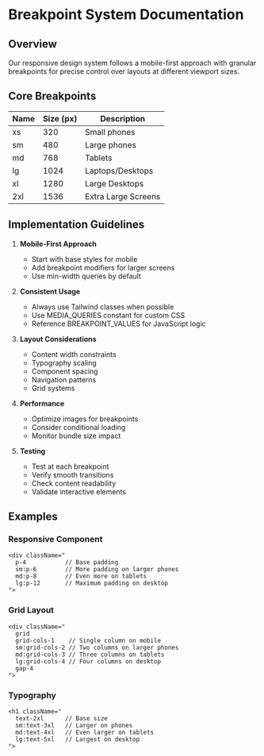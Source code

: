 
# Breakpoint System Documentation

## Overview
Our responsive design system follows a mobile-first approach with granular breakpoints for precise control over layouts at different viewport sizes.

## Core Breakpoints

| Name | Size (px) | Description |
|------|-----------|-------------|
| xs   | 320       | Small phones |
| sm   | 480       | Large phones |
| md   | 768       | Tablets |
| lg   | 1024      | Laptops/Desktops |
| xl   | 1280      | Large Desktops |
| 2xl  | 1536      | Extra Large Screens |

## Implementation Guidelines

1. **Mobile-First Approach**
   - Start with base styles for mobile
   - Add breakpoint modifiers for larger screens
   - Use min-width queries by default

2. **Consistent Usage**
   - Always use Tailwind classes when possible
   - Use MEDIA_QUERIES constant for custom CSS
   - Reference BREAKPOINT_VALUES for JavaScript logic

3. **Layout Considerations**
   - Content width constraints
   - Typography scaling
   - Component spacing
   - Navigation patterns
   - Grid systems

4. **Performance**
   - Optimize images for breakpoints
   - Consider conditional loading
   - Monitor bundle size impact

5. **Testing**
   - Test at each breakpoint
   - Verify smooth transitions
   - Check content readability
   - Validate interactive elements

## Examples

### Responsive Component
```tsx
<div className="
  p-4           // Base padding
  sm:p-6        // More padding on larger phones
  md:p-8        // Even more on tablets
  lg:p-12       // Maximum padding on desktop
">
```

### Grid Layout
```tsx
<div className="
  grid
  grid-cols-1    // Single column on mobile
  sm:grid-cols-2 // Two columns on larger phones
  md:grid-cols-3 // Three columns on tablets
  lg:grid-cols-4 // Four columns on desktop
  gap-4
">
```

### Typography
```tsx
<h1 className="
  text-2xl      // Base size
  sm:text-3xl   // Larger on phones
  md:text-4xl   // Even larger on tablets
  lg:text-5xl   // Largest on desktop
">
```
